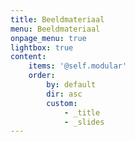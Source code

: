 ```yaml
---
title: Beeldmateriaal
menu: Beeldmateriaal
onpage_menu: true
lightbox: true
content:
    items: '@self.modular'
    order:
        by: default
        dir: asc
        custom:
            - _title
            - _slides
---
```


